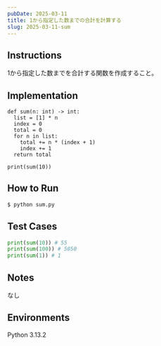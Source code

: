 ```yaml
---
pubDate: 2025-03-11
title: 1から指定した数までの合計を計算する
slug: 2025-03-11-sum
---
```


## Instructions
1から指定した数までを合計する関数を作成すること。

## Implementation
```python: sum.py
def sum(n: int) -> int:
  list = [1] * n
  index = 0
  total = 0
  for n in list:
    total += n * (index + 1)
    index += 1
  return total

print(sum(10))
```

## How to Run
```bash
$ python sum.py
```

## Test Cases
```python
print(sum(10)) # 55
print(sum(100)) # 5050
print(sum(1)) # 1
```

## Notes
なし

## Environments
Python 3.13.2